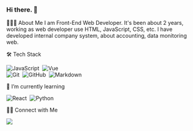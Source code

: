 ### Hi there. 👋


👨🏻‍💻 About Me
I am Front-End Web Developer. It's been about 2 years, working as web developer use HTML, JavaScript, CSS, etc. I have developed  internal company system, about accounting, data monitoring web.

🛠 Tech Stack

![JavaScript](https://img.shields.io/badge/-Javascript-05122A?style=flat&logo=javascript)&nbsp;
![Vue](https://img.shields.io/badge/-Vue.js-05122A?style=flat&logo=Vue.js)\
![Git](https://img.shields.io/badge/-Git-05122A?style=flat&logo=git)&nbsp;
![GitHub](https://img.shields.io/badge/-GitHub-05122A?style=flat&logo=github)&nbsp;
![Markdown](https://img.shields.io/badge/-Markdown-05122A?style=flat&logo=markdown)

🌱 I’m currently learning

![React](https://img.shields.io/badge/-react.js-05122A?style=flat&logo=react)&nbsp;
![Python](https://img.shields.io/badge/-python-05122A?style=flat&logo=python)


🤝🏻 Connect with Me
<p>
  <a href="https://github.com/chenxuan019"><img src="https://img.shields.io/badge/-chenxuan019-100000?style=flat&logo=github&logoColor=white"/></a>
<!--   <a href="https://www.linkedin.com/in/vinay-sawant-2b038157"><img src="https://img.shields.io/badge/-vinay10949-0077B5?style=flat&logo=linkedin&logoColor=white"/></a> -->
</p>


<!--
**chenxuanzzy/chenxuanzzy** is a ✨ _special_ ✨ repository because its `README.md` (this file) appears on your GitHub profile.

Here are some ideas to get you started:

- 🔭 I’m currently working on ...
- 🌱 I’m currently learning ...
- 👯 I’m looking to collaborate on ...
- 🤔 I’m looking for help with ...
- 💬 Ask me about ...
- 📫 How to reach me: ...
- 😄 Pronouns: ...
- ⚡ Fun fact: ...
-->
